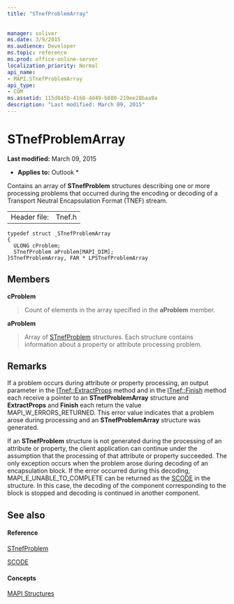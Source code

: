 ```yaml
---
title: "STnefProblemArray"
 
 
manager: soliver
ms.date: 3/9/2015
ms.audience: Developer
ms.topic: reference
ms.prod: office-online-server
localization_priority: Normal
api_name:
- MAPI.STnefProblemArray
api_type:
- COM
ms.assetid: 115d845b-4168-4d49-b880-219ee28baa9a
description: "Last modified: March 09, 2015"
---
```


# STnefProblemArray

 **Last modified:** March 09, 2015 
  
 * **Applies to:** Outlook * 
  
Contains an array of **STnefProblem** structures describing one or more processing problems that occurred during the encoding or decoding of a Transport Neutral Encapsulation Format (TNEF) stream. 
  
|||
|:-----|:-----|
|Header file:  <br/> |Tnef.h  <br/> |
   
```
typedef struct _STnefProblemArray
{
  ULONG cProblem;
  STnefProblem aProblem[MAPI_DIM];
}STnefProblemArray, FAR * LPSTnefProblemArray

```

## Members

 **cProblem**
  
> Count of elements in the array specified in the **aProblem** member. 
    
 **aProblem**
  
> Array of [STnefProblem](stnefproblem.md) structures. Each structure contains information about a property or attribute processing problem. 
    
## Remarks

If a problem occurs during attribute or property processing, an output parameter in the [ITnef::ExtractProps](itnef-extractprops.md) method and in the [ITnef::Finish](itnef-finish.md) method each receive a pointer to an **STnefProblemArray** structure and **ExtractProps** and **Finish** each return the value MAPI_W_ERRORS_RETURNED. This error value indicates that a problem arose during processing and an **STnefProblemArray** structure was generated. 
  
If an **STnefProblem** structure is not generated during the processing of an attribute or property, the client application can continue under the assumption that the processing of that attribute or property succeeded. The only exception occurs when the problem arose during decoding of an encapsulation block. If the error occurred during this decoding, MAPI_E_UNABLE_TO_COMPLETE can be returned as the [SCODE](scode.md) in the structure. In this case, the decoding of the component corresponding to the block is stopped and decoding is continued in another component. 
  
## See also

#### Reference

[STnefProblem](stnefproblem.md)
  
[SCODE](scode.md)
#### Concepts

[MAPI Structures](mapi-structures.md)

